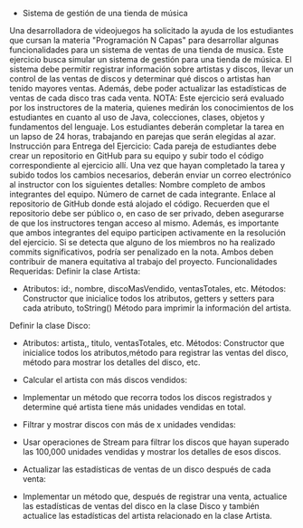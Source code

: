 * Sistema de gestión de una tienda de música 

Una desarrolladora de videojuegos ha solicitado la ayuda de los estudiantes que cursan la materia "Programación N Capas" para desarrollar algunas funcionalidades para un sistema de ventas de una tienda de musica. Este ejercicio busca simular un sistema de gestión para una tienda de música. El sistema debe permitir registrar información sobre artistas y discos, llevar un control de las ventas de discos y determinar qué discos o artistas han tenido mayores ventas. Además, debe poder actualizar las estadísticas de ventas de cada disco tras cada venta.
NOTA: Este ejercicio será evaluado por los instructores de la materia, quienes medirán los conocimientos de los estudiantes en cuanto al uso de Java, colecciones, clases, objetos y fundamentos del lenguaje. Los estudiantes deberán completar la tarea en un lapso de 24 horas, trabajando en parejas que serán elegidas al azar.
Instrucción para Entrega del Ejercicio:
Cada pareja de estudiantes debe crear un repositorio en GitHub para su equipo y subir todo el código correspondiente al ejercicio allí. Una vez que hayan completado la tarea y subido todos los cambios necesarios, deberán enviar un correo electrónico al instructor con los siguientes detalles:
Nombre completo de ambos integrantes del equipo.
Número de carnet de cada integrante.
Enlace al repositorio de GitHub donde está alojado el código.
Recuerden que el repositorio debe ser público o, en caso de ser privado, deben asegurarse de que los instructores tengan acceso al mismo. Además, es importante que ambos integrantes del equipo participen activamente en la resolución del ejercicio. Si se detecta que alguno de los miembros no ha realizado commits significativos, podría ser penalizado en la nota. Ambos deben contribuir de manera equitativa al trabajo del proyecto.
Funcionalidades Requeridas:
Definir la clase Artista:

* Atributos: id:, nombre, discoMasVendido, ventasTotales, etc.
Métodos: Constructor que inicialice todos los atributos, getters y setters para cada atributo, toString() Método para imprimir la información del artista.

Definir la clase Disco:

* Atributos: artista,, titulo, ventasTotales, etc.
Métodos: Constructor que inicialice todos los atributos,método para registrar las ventas del disco, método para mostrar los detalles del disco, etc.

* Calcular el artista con más discos vendidos:

* Implementar un método que recorra todos los discos registrados y determine qué artista tiene más unidades vendidas en total.

* Filtrar y mostrar discos con más de x unidades vendidas:

* Usar operaciones de Stream para filtrar los discos que hayan superado las 100,000 unidades vendidas y mostrar los detalles de esos discos.

* Actualizar las estadísticas de ventas de un disco después de cada venta:

* Implementar un método que, después de registrar una venta, actualice las estadísticas de ventas del disco en la clase Disco y también actualice las estadísticas del artista relacionado en la clase Artista.
